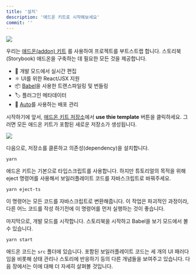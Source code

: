 ```yaml
---
title: '설치'
description: '애드온 키트로 시작해보세요'
commit: ''
---
```


![](../../images/addon-kit-demo.gif)

우리는 [애드온(addon) 키트](https://github.com/storybookjs/addon-kit) 를 사용하여 프로젝트를 부트스트랩 합니다. 스토리북(Storybook) 애드온을 구축하는 데 필요한 모든 것을 제공합니다.

- 📝 개발 모드에서 실시간 편집
- ⚛️ UI를 위한 React/JSX 지원
- 📦 [Babel](http://babeljs.io/)을 사용한 트랜스파일링 및 번들링
- 🏷 플러그인 메타데이터
- 🚢 [Auto](https://github.com/intuit/auto)를 사용하는 배포 관리

시작하기에 앞서, [애드온 키트 저장소](https://github.com/storybookjs/addon-kit)에서 **use thie template** 버튼을 클릭하세요. 그러면 모든 애드온 키트가 포함된 새로운 저장소가 생성됩니다.

![](../../images/addon-kit.png)

다음으로, 저장소를 클론하고 의존성(dependency)을 설치합니다.

```shell
yarn
```

애드온 키트는 기본으로 타입스크립트를 사용합니다. 하지만 튜토리얼의 목적을 위해 eject 명령어를 사용해서 보일러플레이트 코드를 자바스크립트로 바꿔주세요.

```shell
yarn eject-ts
```

이 명령어는 모든 코드를 자바스크립트로 변환해줍니다. 이 작업은 파괴적인 과정이라, 다른 어느 코드를 작성 하기전에 이 명령어를 먼저 실행하는 것이 좋습니다.

마지막으로, 개발 모드를 시작합니다. 스토리북을 시작하고 Babel을 보기 모드에서 볼 수 있습니다.

```shell
yarn start
```

애드온 코드는 `src` 폴더에 있습니다. 포함된 보일러플레이트 코드는 세 개의 UI 패러다임을 비롯해 상태 관리나 스토리에 반응하기 등의 다른 개념들을 보여주고 있습니다. 다음 장에서는 이에 대해 더 자세히 살펴볼 것입니다.

